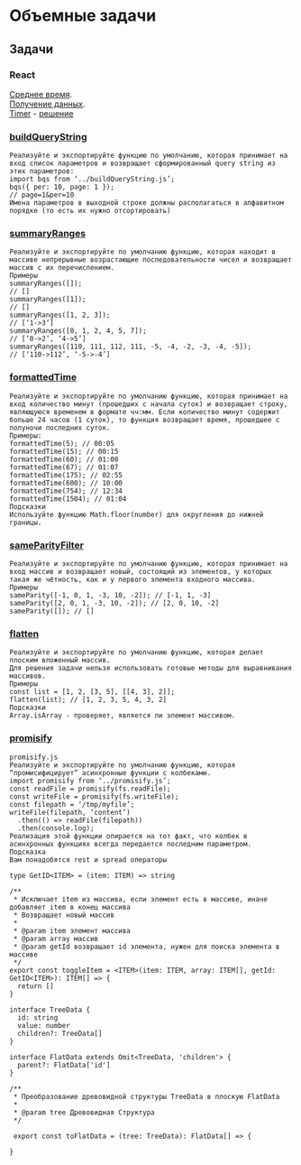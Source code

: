 # Объемные задачи

## Задачи


### React

[Среднее время](https://codesandbox.io/s/stupefied-cache-sepkql).        
[Получение данных](https://codesandbox.io/s/eager-gianmarco-xdvo9h).   
[Timer](https://codesandbox.io/s/timer-react-17-forked-8903ot?file=/src/timer.tsx) - [решение](https://codesandbox.io/s/timer-react-17-forked-v3o6e6?file=/src/timer.tsx)

### [buildQueryString](https://ru.hexlet.io/challenges/js_collections_query_string_exercise)

```
Реализуйте и экспортируйте функцию по умолчанию, которая принимает на вход список параметров и возвращает сформированный query string из этих параметров:
import bqs from ‘../buildQueryString.js’;
bqs({ per: 10, page: 1 });
// page=1&per=10
Имена параметров в выходной строке должны располагаться в алфавитном порядке (то есть их нужно отсортировать)
```

### [summaryRanges](https://ru.hexlet.io/challenges/js_arrays_summary_ranges_exercise)

```
Реализуйте и экспортируйте по умолчанию функцию, которая находит в массиве непрерывные возрастающие последовательности чисел и возвращает массив с их перечислением.
Примеры
summaryRanges([]);
// []
summaryRanges([1]);
// []
summaryRanges([1, 2, 3]);
// [‘1->3’]
summaryRanges([0, 1, 2, 4, 5, 7]);
// [‘0->2’, ‘4->5’]
summaryRanges([110, 111, 112, 111, -5, -4, -2, -3, -4, -5]);
// [‘110->112’, ‘-5->-4’]
```

### [formattedTime](https://ru.hexlet.io/challenges/intro_to_programming_time_exercise)

```
Реализуйте и экспортируйте по умолчанию функцию, которая принимает на вход количество минут (прошедших с начала суток) и возвращает строку, являющуюся временем в формате чч:мм. Если количество минут содержит больше 24 часов (1 суток), то функция возвращает время, прошедшее с полуночи последних суток.
Примеры:
formattedTime(5); // 00:05
formattedTime(15); // 00:15
formattedTime(60); // 01:00
formattedTime(67); // 01:07
formattedTime(175); // 02:55
formattedTime(600); // 10:00
formattedTime(754); // 12:34
formattedTime(1504); // 01:04
Подсказки
Используйте функцию Math.floor(number) для округления до нижней границы.
```

### [sameParityFilter](https://ru.hexlet.io/challenges/js_functions_same_parity_exercise)

```
Реализуйте и экспортируйте по умолчанию функцию, которая принимает на вход массив и возвращает новый, состоящий из элементов, у которых такая же чётность, как и у первого элемента входного массива.
Примеры
sameParity([-1, 0, 1, -3, 10, -2]); // [-1, 1, -3]
sameParity([2, 0, 1, -3, 10, -2]); // [2, 0, 10, -2]
sameParity([]); // []
```

### [flatten](https://ru.hexlet.io/challenges/js_trees_flatten_exercise)

```
Реализуйте и экспортируйте по умолчанию функцию, которая делает плоским вложенный массив.
Для решения задачи нельзя использовать готовые методы для выравнивания массивов.
Примеры
const list = [1, 2, [3, 5], [[4, 3], 2]];
flatten(list); // [1, 2, 3, 5, 4, 3, 2]
Подсказки
Array.isArray - проверяет, является ли элемент массивом.
```

### [promisify](https://ru.hexlet.io/challenges/js_asynchronous_programming_promisify_exercise)

```
promisify.js
Реализуйте и экспортируйте по умолчанию функцию, которая “промисифицирует” асинхронные функции с колбеками.
import promisify from ‘../promisify.js’;
const readFile = promisify(fs.readFile);
const writeFile = promisify(fs.writeFile);
const filepath = ‘/tmp/myfile’;
writeFile(filepath, ‘content’)
  .then(() => readFile(filepath))
  .then(console.log);
Реализация этой функции опирается на тот факт, что колбек в асинхронных функциях всегда передается последним параметром.
Подсказка
Вам понадобятся rest и spread операторы
```
```
type GetID<ITEM> = (item: ITEM) => string

/**
 * Исключает item из массива, если элемент есть в массиве, иначе добавляет item в конец массива
 * Возвращает новый массив
 *
 * @param item элемент массива
 * @param array массив
 * @param getId возвращает id элемента, нужен для поиска элемента в массиве
 */
export const toggleItem = <ITEM>(item: ITEM, array: ITEM[], getId: GetID<ITEM>): ITEM[] => {
  return []
}
```
```
interface TreeData {
  id: string
  value: number
  children?: TreeData[]
}

interface FlatData extends Omit<TreeData, 'children'> {
  parent?: FlatData['id']
}

/**
 * Преобразование древовидной структуры TreeData в плоскую FlatData
 *
 * @param tree Древовидная Структура
 */

 export const toFlatData = (tree: TreeData): FlatData[] => {

}
```





